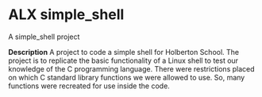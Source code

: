 # ALX simple_shell
A simple_shell project

**Description**
A project to code a simple shell for Holberton School. The project is to replicate the basic functionality of a Linux shell to test our knowledge of the C programming language. There were restrictions placed on which C standard library functions we were allowed to use. 
So, many functions were recreated for use inside the code.

